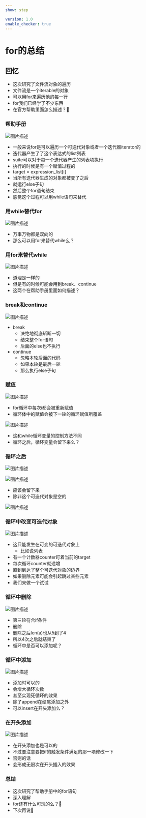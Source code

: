 ```yaml
---
show: step

version: 1.0
enable_checker: true
---
```


# for的总结
## 回忆
- 这次研究了文件流对象的遍历
- 文件流是一个iterable的对象
- 可以用for来遍历他的每一行
- for我们已经学了不少东西
- 在官方帮助里面怎么描述？🤔

### 帮助手册

![图片描述](https://doc.shiyanlou.com/courses/uid1190679-20211031-1635688113652)

- 一般来说for是可以遍历一个可迭代对象或者一个迭代器iterator的
- 迭代器产生了了这个表达式的list列表
- suite可以对于每一个迭代器产生的列表项执行
- 执行的时候是有一个赋值过程的
- target = expression_list[i]
- 当所有迭代器生成的对象都被变了之后
- 就运行else子句
- 然后整个for语句结束
- 感觉这个过程可以用while语句来替代

### 用while替代for

![图片描述](https://doc.shiyanlou.com/courses/uid1190679-20211031-1635688716607)

- 万事万物都是双向的
- 那么可以用for来替代while么？

### 用for来替代while

![图片描述](https://doc.shiyanlou.com/courses/uid1190679-20211031-1635689002146)

- 道理是一样的
- 但是有的时候可能会用到break、continue
- 这两个在帮助手册里面如何描述？

### break和continue

![图片描述](https://doc.shiyanlou.com/courses/uid1190679-20211031-1635689108322)

- break
	- 决绝地彻底斩断一切
	- 结束整个for语句
	- 后面的else也不执行
- continue
	- 忽略本轮后面的代码
	- 如果本轮是最后一轮
	- 那么执行else子句

### 赋值

![图片描述](https://doc.shiyanlou.com/courses/uid1190679-20211031-1635689464642)

- for循环中每次i都会被重新赋值
- 循环体中的赋值会被下一轮的循环赋值所覆盖

![图片描述](https://doc.shiyanlou.com/courses/uid1190679-20211031-1635689441288)

- 这和while循环变量的控制方法不同
- 循环之后，循环变量会留下来么？

### 循环之后

![图片描述](https://doc.shiyanlou.com/courses/uid1190679-20211031-1635689736374)

![图片描述](https://doc.shiyanlou.com/courses/uid1190679-20211031-1635689744882)

- 应该会留下来
- 除非这个可迭代对象是空的

![图片描述](https://doc.shiyanlou.com/courses/uid1190679-20211031-1635689802185)

### 循环中改变可迭代对象

![图片描述](https://doc.shiyanlou.com/courses/uid1190679-20211031-1635689885990)

- 这只能发生在可变的可迭代对象上
	- 比如说列表
- 有一个计数器counter盯着当前的target
- 每次循环counter就递增
- 直到到达了整个可迭代对象的边界
- 如果删除元素可能会引起跳过某些元素
- 我们来做一个试试

### 循环中删除

![图片描述](https://doc.shiyanlou.com/courses/uid1190679-20211031-1635690182030)

- 第三轮符合if条件
- 删除
- 删除之后len(a)也从5到了4
- 所以4次之后就结束了
- 循环中是否可以添加呢？

### 循环中添加

![图片描述](https://doc.shiyanlou.com/courses/uid1190679-20211031-1635688745146)

- 添加时可以的
- 会增大循环次数
- 甚至实现死循环的效果
- 除了append在结尾添加之外
- 可以insert在开头添加么？

### 在开头添加

![图片描述](https://doc.shiyanlou.com/courses/uid1190679-20211031-1635688753097)

- 在开头添加也是可以的
- 不过要注意要把if的触发条件满足的那一项修改一下
- 否则的话
- 会形成无限次在开头插入的效果

### 总结
- 这次研究了帮助手册中的for语句
- 深入理解
- for还有什么可玩的么？🤔
- 下次再说👋

